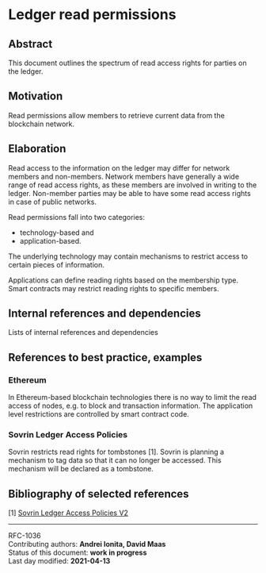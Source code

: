 # Ledger read permissions

## Abstract
This document outlines the spectrum of read access rights for parties on the ledger.

## Motivation
Read permissions allow members to retrieve current data from the blockchain network.

## Elaboration
Read access to the information on the ledger may differ for network members and non-members. 
Network members have generally a wide range of read access rights, as these members are involved in writing to the ledger. 
Non-member parties may be able to have some read access rights in case of public networks.

Read permissions fall into two categories:
 
* technology-based and 
* application-based.

The underlying technology may contain mechanisms to restrict access to certain pieces of information. 

Applications can define reading rights based on the membership type.
Smart contracts may restrict reading rights to specific members.

## Internal references and dependencies

Lists of internal references and dependencies 
    
## References to best practice, examples  

### Ethereum
In Ethereum-based blockchain technologies there is no way to limit the read access of nodes, e.g. to block and transaction information. 
The application level restrictions are controlled by smart contract code.

### Sovrin Ledger Access Policies
Sovrin restricts read rights for tombstones [1].
Sovrin is planning a mechanism to tag data so that it can no longer be accessed. This mechanism will be declared as a tombstone. 

## Bibliography of selected references

[1] [Sovrin Ledger Access Policies V2](https://sovrin.org/wp-content/uploads/Sovrin-Ledger-Access-Policies-V2.pdf)

----
RFC-1036   
Contributing authors: **Andrei Ionita, David Maas**   
Status of this document: **work in progress**   
Last day modified: **2021-04-13**
